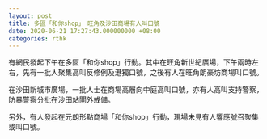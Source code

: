 ```yaml
---
layout: post
title: 多區「和你shop」　旺角及沙田商場有人叫口號
date: 2020-06-21 17:27:43.000000000 +08:00
categories: rthk
---
```


有網民發起下午在多區「和你shop」行動。其中在旺角新世紀廣場，下午兩時左右，先有一批人聚集高叫反修例及港獨口號，之後有人在旺角朗豪坊商場叫口號。

在沙田新城市廣場，一批人士在商場高層向中庭高叫口號，亦有人高叫支持警察，防暴警察分批在沙田站閘外戒備。

另外，有人發起在元朗形點商場「和你shop」行動，現場未見有人響應號召聚集或叫口號。
